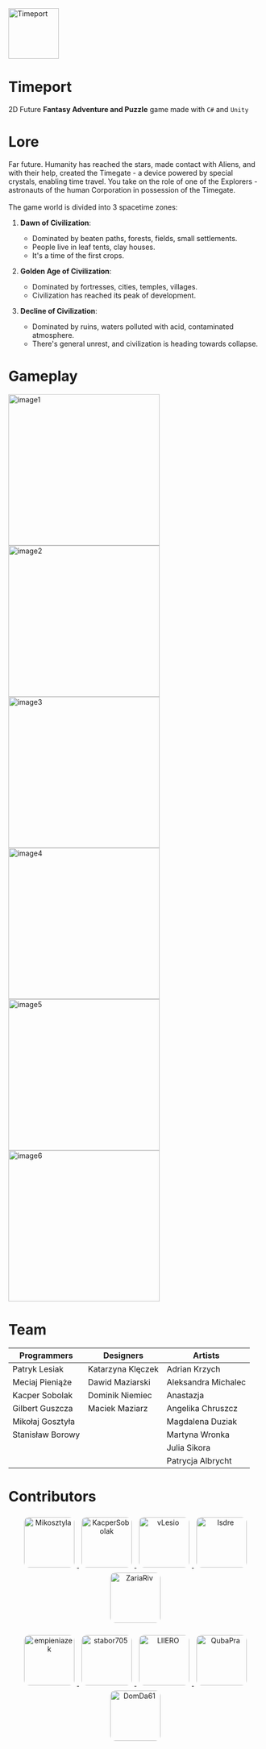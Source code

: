 
<img src="https://github.com/AGH-Code-Industry.png" alt="Timeport" width="100" style="margin-right: 10px;" />


# Timeport
2D Future **Fantasy Adventure and Puzzle** game made with `C#` and `Unity`

# Lore
Far future. Humanity has reached the stars, made contact with Aliens, and with their help, created the Timegate - a device powered by special crystals, enabling time travel.
You take on the role of one of the Explorers - astronauts of the human Corporation in possession of the Timegate.<br><br>
The game world is divided into 3 spacetime zones:

1. **Dawn of Civilization**:
   - Dominated by beaten paths, forests, fields, small settlements.
   - People live in leaf tents, clay houses.
   - It's a time of the first crops.

2. **Golden Age of Civilization**:
   - Dominated by fortresses, cities, temples, villages.
   - Civilization has reached its peak of development.

3. **Decline of Civilization**:
   - Dominated by ruins, waters polluted with acid, contaminated atmosphere.
   - There's general unrest, and civilization is heading towards collapse.

# Gameplay

<div style="display: flex; flex-wrap: wrap;">
    <img src="https://github.com/AGH-Code-Industry/czasoport/assets/115586050/2fcdfea6-43e2-4753-91af-a4bd0166d0d5" alt="image1" width="300" style="margin-right: 10px;">
    <img src="https://github.com/AGH-Code-Industry/czasoport/assets/115586050/d0f82943-a288-4ef8-a1c8-dfaaa8c71ef4" alt="image2" width="300" style="margin-right: 10px;">
    <img src="https://github.com/AGH-Code-Industry/czasoport/assets/115586050/14414741-85fb-4b4e-a923-b4c8d7dce72f" alt="image3" width="300" style="margin-right: 10px;">
</div>

<div style="display: flex; flex-wrap: wrap;">
    <img src="https://github.com/AGH-Code-Industry/czasoport/assets/115586050/0b207c62-bd9a-455f-8492-65d24d19d088" alt="image4" width="300" style="margin-right: 10px;">
    <img src="https://github.com/AGH-Code-Industry/czasoport/assets/115586050/15726f17-a5be-404c-aa05-7eecee011922" alt="image5" width="300" style="margin-right: 10px;">
    <img src="https://github.com/AGH-Code-Industry/czasoport/assets/115586050/375dcb2e-bba6-485f-91fc-a762bdaca0dc" alt="image6" width="300">
</div>

# Team

| **Programmers** | **Designers**   | **Artists**        |
| ------------- | ----------------- | ------------------ |
| Patryk Lesiak | Katarzyna Klęczek | Adrian Krzych      |
| Meciaj Pieniąże | Dawid Maziarski | Aleksandra Michalec|
| Kacper Sobolak | Dominik Niemiec  | Anastazja          |
| Gilbert Guszcza| Maciek Maziarz   | Angelika Chruszcz  |
| Mikołaj Gosztyła|                | Magdalena Duziak  |
| Stanisław Borowy|                | Martyna Wronka     |
|                |                 | Julia Sikora       |
|                |                 | Patrycja Albrycht  |


# Contributors
<p align="center">
  <a href="https://github.com/Mikosztyla">
    <img src="https://github.com/Mikosztyla.png" alt="Mikosztyla" width="100px" style="border-radius: 10px; margin: 5px;">
  </a>
  <a href="https://github.com/KacperSobolak">
    <img src="https://github.com/KacperSobolak.png" alt="KacperSobolak" width="100px" style="border-radius: 10px; margin: 5px;">
  </a>
  <a href="https://github.com/vLesio">
    <img src="https://github.com/vLesio.png" alt="vLesio" width="100px" style="border-radius: 10px; margin: 5px;">
  </a>
  <a href="https://github.com/Isdre">
    <img src="https://github.com/Isdre.png" alt="Isdre" width="100px" style="border-radius: 10px; margin: 5px;">
  </a>
  <a href="https://github.com/ZariaRiv">
    <img src="https://github.com/ZariaRiv.png" alt="ZariaRiv" width="100px" style="border-radius: 10px; margin: 5px;">
  </a>
</p>
<p align="center">
  <a href="https://github.com/empieniazek">
    <img src="https://github.com/empieniazek.png" alt="empieniazek" width="100px" style="border-radius: 10px; margin: 5px;">
  </a>
  <a href="https://github.com/stabor705">
    <img src="https://github.com/stabor705.png" alt="stabor705" width="100px" style="border-radius: 10px; margin: 5px;">
  </a>
  <a href="https://github.com/LIIERO">
    <img src="https://github.com/LIIERO.png" alt="LIIERO" width="100px" style="border-radius: 10px; margin: 5px;">
  </a>
  <a href="https://github.com/QubaPra">
    <img src="https://github.com/QubaPra.png" alt="QubaPra" width="100px" style="border-radius: 10px; margin: 5px;">
  </a>
  <a href="https://github.com/DomDa61">
    <img src="https://github.com/DomDa61.png" alt="DomDa61" width="100px" style="border-radius: 10px; margin: 5px;">
  </a>
</p>
